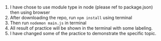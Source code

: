 1. I have chose to use module type in node (please ref to package.json) then using browser
2. After downloading the repo, run `npm install` using terminal
3. Then run `nodemon main.js` in terminal
4. All result of practice will be shown in the terminal with some labeling.
5. I have changed some of the practice to demonstrate the specific topic.